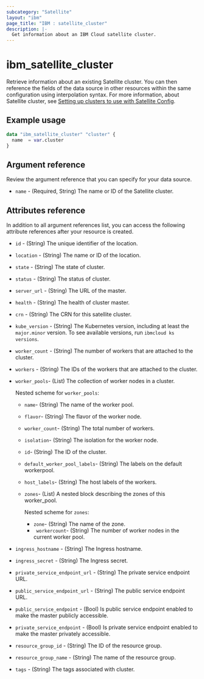 ```yaml
---
subcategory: "Satellite"
layout: "ibm"
page_title: "IBM : satellite_cluster"
description: |-
  Get information about an IBM Cloud satellite cluster.
---
```


# ibm_satellite_cluster

Retrieve information about an existing Satellite cluster. You can then reference the fields of the data source in other resources within the same configuration using interpolation syntax. For more information, about Satellite cluster, see [Setting up clusters to use with Satellite Config](https://cloud.ibm.com/docs/satellite?topic=satellite-setup-clusters-satconfig).


## Example usage

```terraform
data "ibm_satellite_cluster" "cluster" {
  name  = var.cluster
}
```

## Argument reference

Review the argument reference that you can specify for your data source.

- `name` - (Required, String) The name or ID of the Satellite cluster.

## Attributes reference

In addition to all argument references list, you can access the following attribute references after your resource is created.

- `id`  - (String) The unique identifier of the location.
- `location`  - (String) The name or ID of the location.
- `state`  - (String) The state of cluster.
- `status`  - (String) The status of cluster.
- `server_url`  -  (String) The URL of the master.
- `health`  -  (String) The health of cluster master.
- `crn` -  (String) The CRN for this satellite cluster.
- `kube_version` - (String) The Kubernetes version, including at least the `major.minor` version. To see available versions, run `ibmcloud ks versions`.
- `worker_count` - (String) The number of workers that are attached to the cluster.
- `workers` - (String) The IDs of the workers that are attached to the cluster.
- `worker_pools`- (List) The collection of worker nodes in a cluster.

  Nested scheme for `worker_pools`:
    - `name`- (String) The name of the worker pool.
    - `flavor`- (String) The flavor of the worker node.
    - `worker_count`- (String) The total number of workers.
    - `isolation`- (String) The isolation for the worker node.
    - `id`- (String) The ID of the cluster.
    - `default_worker_pool_labels`- (String) The labels on the default workerpool.
    - `host_labels`- (String) The host labels of the workers.
    - `zones`- (List) A nested block describing the zones of this worker_pool. 
    
      Nested scheme for `zones`:
        - `zone`- (String) The name of the zone.
        - ` workercount`- (String) The number of worker nodes in the current worker pool.
- `ingress_hostname` - (String) The Ingress hostname.
- `ingress_secret` - (String) The Ingress secret.
- `private_service_endpoint_url` - (String) The private service endpoint URL.
- `public_service_endpoint_url` - (String) The public service endpoint URL.
- `public_service_endpoint` - (Bool) Is public service endpoint enabled to make the master publicly accessible.
- `private_service_endpoint` - (Bool) Is private service endpoint enabled to make the master privately accessible.
- `resource_group_id` - (String) The ID of the resource group.
- `resource_group_name` - (String) The name of the resource group.
- `tags` - (String) The tags associated with cluster.

